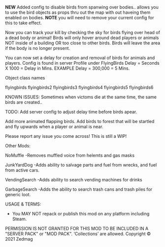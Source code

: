 **NEW**
Added config to disable birds from spanwing over bodies..
allows you to use the bird objects as props thru out the map
with out haveing them enabled on bodies.
**NOTE** you will need to remove your current config for this to take effect.


Now you can track your kill by checking the sky for birds flying over head of a dead body or animal!
Birds will only hover around dead players or animals NOT inside of a building OR too close to other birds.
Birds will leave the area if the body is no longer present.

You can now set a delay for creation and removal of birds for animals and players.
Config is found in server Profile under FlyingBirds
Delay = Seconds X 1000 = Delay in Mins.
EXAMPLE Delay = 300,000 = 5 Mins.


Object class names

flyingbirds
flyingbirds2
flyingbirds3
flyingbirds4
flyingbirds5
flyingbirds6


KNOWN ISSUES:
Sometimes when victoms die at the same time, the same birds are created..


TODO:
Add server config to adjust delay time before birds apear.

Add more animated flapping birds.
Add birds to forest that will be startled and fly upwards when a player or animal is near.

Please report any issue you come across!
This is still a WIP!

Other Mods:

NoMuffle -Removes muffled voice from helemts and gas masks

JunkYardDog -Adds ability to salvage parts and fuel from wrecks, and fuel from active cars.

VendingSearch -Adds ability to search vending machines for drinks

GarbageSearch -Adds the ability to search trash cans and trash piles for generic loot.

USAGE & TERMS:
- You MAY NOT repack or publish this mod on any platform including Steam.

PERMISSION IS NOT GRANTED FOR THIS MOD TO BE INCLUDED IN A "SERVER PACK" or "MOD PACK".
‘Collections’ are allowed.
Copyright © 2021 Zedmag